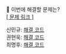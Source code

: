 👻 이번에 해결할 문제는? <br>
[[ 문제 링크 ]](https://school.programmers.co.kr/learn/courses/30/lessons/250121)

신민규: [해결 코드]() <br>
권현욱: [해결 코드]() <br>
최명후: [해결 코드]()
